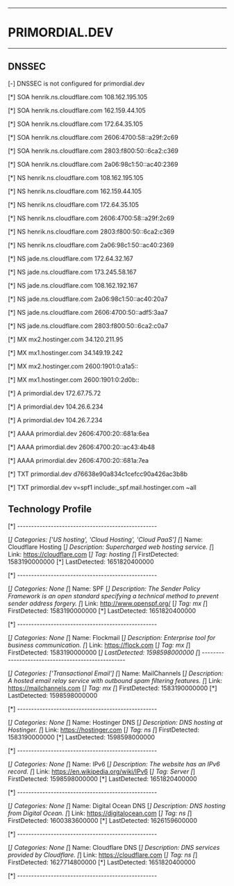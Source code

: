 --------------
# PRIMORDIAL.DEV 
--------------

## DNSSEC
[-]     DNSSEC is not configured for primordial.dev

[*]      SOA henrik.ns.cloudflare.com 108.162.195.105

[*]      SOA henrik.ns.cloudflare.com 162.159.44.105

[*]      SOA henrik.ns.cloudflare.com 172.64.35.105

[*]      SOA henrik.ns.cloudflare.com 2606:4700:58::a29f:2c69

[*]      SOA henrik.ns.cloudflare.com 2803:f800:50::6ca2:c369

[*]      SOA henrik.ns.cloudflare.com 2a06:98c1:50::ac40:2369

[*]      NS henrik.ns.cloudflare.com 108.162.195.105

[*]      NS henrik.ns.cloudflare.com 162.159.44.105

[*]      NS henrik.ns.cloudflare.com 172.64.35.105

[*]      NS henrik.ns.cloudflare.com 2606:4700:58::a29f:2c69

[*]      NS henrik.ns.cloudflare.com 2803:f800:50::6ca2:c369

[*]      NS henrik.ns.cloudflare.com 2a06:98c1:50::ac40:2369

[*]      NS jade.ns.cloudflare.com 172.64.32.167

[*]      NS jade.ns.cloudflare.com 173.245.58.167

[*]      NS jade.ns.cloudflare.com 108.162.192.167

[*]      NS jade.ns.cloudflare.com 2a06:98c1:50::ac40:20a7

[*]      NS jade.ns.cloudflare.com 2606:4700:50::adf5:3aa7

[*]      NS jade.ns.cloudflare.com 2803:f800:50::6ca2:c0a7

[*]      MX mx2.hostinger.com 34.120.211.95

[*]      MX mx1.hostinger.com 34.149.19.242

[*]      MX mx2.hostinger.com 2600:1901:0:a1a5::

[*]      MX mx1.hostinger.com 2600:1901:0:2d0b::

[*]      A primordial.dev 172.67.75.72

[*]      A primordial.dev 104.26.6.234

[*]      A primordial.dev 104.26.7.234

[*]      AAAA primordial.dev 2606:4700:20::681a:6ea

[*]      AAAA primordial.dev 2606:4700:20::ac43:4b48

[*]      AAAA primordial.dev 2606:4700:20::681a:7ea

[*]      TXT primordial.dev d76638e90a834c1cefcc90a426ac3b8b

[*]      TXT primordial.dev v=spf1 include:_spf.mail.hostinger.com ~all

## Technology Profile
[*] --------------------------------------------------

[*] Categories: ['US hosting', 'Cloud Hosting', 'Cloud PaaS']
[*] Name: Cloudflare Hosting
[*] Description: Supercharged web hosting service.
[*] Link: https://cloudflare.com
[*] Tag: hosting
[*] FirstDetected: 1583190000000
[*] LastDetected: 1651820400000

[*] --------------------------------------------------

[*] Categories: None
[*] Name: SPF
[*] Description: The Sender Policy Framework is an open standard specifying a technical method to prevent sender
    address forgery.
[*] Link: http://www.openspf.org/
[*] Tag: mx
[*] FirstDetected: 1583190000000
[*] LastDetected: 1651820400000

[*] --------------------------------------------------

[*] Categories: None
[*] Name: Flockmail
[*] Description: Enterprise tool for business communication.
[*] Link: https://flock.com
[*] Tag: mx
[*] FirstDetected: 1583190000000
[*] LastDetected: 1598598000000
[*] --------------------------------------------------

[*] Categories: ['Transactional Email']
[*] Name: MailChannels
[*] Description: A hosted email relay service with outbound spam filtering features.
[*] Link: https://mailchannels.com
[*] Tag: mx
[*] FirstDetected: 1583190000000
[*] LastDetected: 1598598000000

[*] --------------------------------------------------

[*] Categories: None
[*] Name: Hostinger DNS
[*] Description: DNS hosting at Hostinger.
[*] Link: https://hostinger.com
[*] Tag: ns
[*] FirstDetected: 1583190000000
[*] LastDetected: 1598598000000

[*] --------------------------------------------------

[*] Categories: None
[*] Name: IPv6
[*] Description: The website has an IPv6 record.
[*] Link: https://en.wikipedia.org/wiki/IPv6
[*] Tag: Server
[*] FirstDetected: 1598598000000
[*] LastDetected: 1651820400000

[*] --------------------------------------------------

[*] Categories: None
[*] Name: Digital Ocean DNS
[*] Description: DNS hosting from Digital Ocean.
[*] Link: https://digitalocean.com
[*] Tag: ns
[*] FirstDetected: 1600383600000
[*] LastDetected: 1626159600000

[*] --------------------------------------------------

[*] Categories: None
[*] Name: Cloudflare DNS
[*] Description: DNS services provided by Cloudflare.
[*] Link: https://cloudflare.com
[*] Tag: ns
[*] FirstDetected: 1627714800000
[*] LastDetected: 1651820400000

[*] --------------------------------------------------
